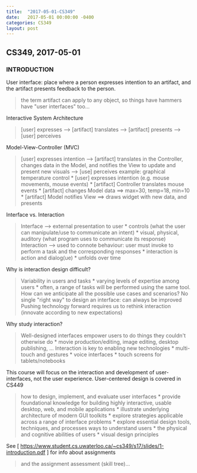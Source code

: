 ```yaml
---
title:  "2017-05-01-CS349"
date:   2017-05-01 00:00:00 -0400
categories: CS349
layout: post
---
```

## CS349, 2017-05-01



### INTRODUCTION

User interface: place where a person expresses intention to an artifact, and the artifact presents feedback to the person.
> the term artifact can apply to any object, so things have hammers have "user interfaces" too...

Interactive System Architecture
> [user] expresses --> [artifact] translates --> [artifact] presents --> [user] perceives

Model-View-Controller (MVC)
> [user] expresses intention --> [artifact] translates in the Controller, changes data in the Model, and notifies the View to update and present new visuals --> [use] perceives
> example: graphical temperature control
	* [user] expresses intention (e.g. mouse movements, mouse events)
	* [artifact] Controller translates mouse events
	* [artifact] changes Model data ==> max=30, temp=18, min=10
	* [artifact] Model notifies View ==> draws widget with new data, and presents

Interface vs. Interaction
> Interface
--> external presentation to user
	* controls (what the user can manipulate/use to communicate an intent)
	* visual, physical, auditory (what program uses to communicate its response)
> Interaction
--> used to connote behaviour: user must invoke to perform a task and the corresponding responses
	* interaction is action and dialog(ue)
	* unfolds over time

Why is interaction design difficult?
> Variability in users and tasks
	* varying levels of expertise among users
	* often, a range of tasks will be performed using the same tool. How can we anticipate all the possible use cases and scenarios?
> No single "right way" to design an interface: can always be improved
> Pushing technology forward requires us to rethink interaction (innovate according to new expectations)

Why study interaction?
> Well-designed interfaces empower users to do things they couldn't otherwise do
	* movie production/editing, image editing, desktop publishing, ...
> Interaction is key to enabling new technologies
	* multi-touch and gestures
	* voice interfaces
	* touch screens for tablets/notebooks

This course will focus on the interaction and development of user-interfaces, not the user experience. User-centered design is covered in CS449
> how to design, implement, and evaluate user interfaces
	* provide foundational knowledge for building highly interactive, usable desktop, web, and mobile applications
	* illustrate underlying architecture of modern GUI toolkits
	* explore strategies applicable across a range of interface problems
	* explore essential design tools, techniques, and processes
> ways to understand users
	* the physical and cognitive abilities of users
	* visual design principles

See [ https://www.student.cs.uwaterloo.ca/~cs349/s17/slides/1-introduction.pdf ] for info about assignments
> and the assignment assessment (skill tree)...

